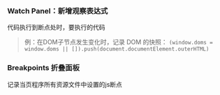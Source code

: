 ### Watch Panel：新增观察表达式
代码执行到断点处时，要执行的代码
<!-- ![图片](../../../asset/Pastedimage20240605094436.png) -->
>例：在DOM子节点发生变化时，记录 DOM 的快照：
`(window.doms = window.doms || []).push(document.documentElement.outerHTML)`

###  Breakpoints 折叠面板
记录当页程序所有资源文件中设置的js断点

>